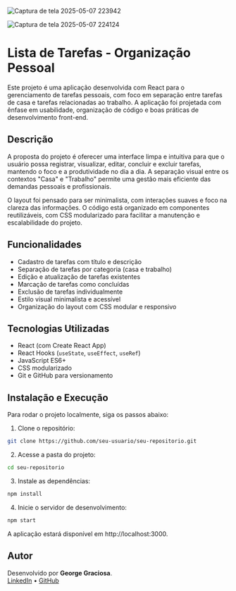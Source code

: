 

![Captura de tela 2025-05-07 223942](https://github.com/user-attachments/assets/9db05477-73bd-49fd-923e-ea55d7db5dc7)

![Captura de tela 2025-05-07 224124](https://github.com/user-attachments/assets/118005c6-bca0-444e-a149-497f0537361b)

# Lista de Tarefas - Organização Pessoal

Este projeto é uma aplicação desenvolvida com React para o gerenciamento de tarefas pessoais, com foco em separação entre tarefas de casa e tarefas relacionadas ao trabalho. A aplicação foi projetada com ênfase em usabilidade, organização de código e boas práticas de desenvolvimento front-end.

## Descrição

A proposta do projeto é oferecer uma interface limpa e intuitiva para que o usuário possa registrar, visualizar, editar, concluir e excluir tarefas, mantendo o foco e a produtividade no dia a dia. A separação visual entre os contextos "Casa" e "Trabalho" permite uma gestão mais eficiente das demandas pessoais e profissionais.

O layout foi pensado para ser minimalista, com interações suaves e foco na clareza das informações. O código está organizado em componentes reutilizáveis, com CSS modularizado para facilitar a manutenção e escalabilidade do projeto.

## Funcionalidades

- Cadastro de tarefas com título e descrição
- Separação de tarefas por categoria (casa e trabalho)
- Edição e atualização de tarefas existentes
- Marcação de tarefas como concluídas
- Exclusão de tarefas individualmente
- Estilo visual minimalista e acessível
- Organização do layout com CSS modular e responsivo

## Tecnologias Utilizadas

- React (com Create React App)
- React Hooks (`useState`, `useEffect`, `useRef`)
- JavaScript ES6+
- CSS modularizado
- Git e GitHub para versionamento

## Instalação e Execução

Para rodar o projeto localmente, siga os passos abaixo:

1. Clone o repositório:

```bash
git clone https://github.com/seu-usuario/seu-repositorio.git
```

2. Acesse a pasta do projeto:

```bash
cd seu-repositorio
```

3. Instale as dependências:

```bash
npm install
```

4. Inicie o servidor de desenvolvimento:

```bash
npm start
```

A aplicação estará disponível em http://localhost:3000.

## Autor

Desenvolvido por **George Graciosa**.  
[LinkedIn](https://www.linkedin.com/in/george-graciosa) • [GitHub](https://github.com/GeorgeGraciosa)
